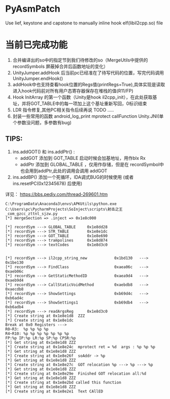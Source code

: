 # PyAsmPatch
Use lief, keystone and capstone to manually inline hook elf(libil2cpp.so) file

 # 当前已完成功能
 1. 合并编译出的so中的指定节到我们待修改的so（MergeUtils中提供的 recordSymbols 屏蔽掉合并后函数地址的变化）
 2. UnityJumper.addHook 后当前pc已经准在了待写代码的位置，写完代码调用 UnityJumper.endHook() 
 3. addHook中也支持查看hook位置的Regs值(printRegs=True),具体实现是读取进入hook代码前对所有用户态寄存器保存在堆栈的值(R11/FP)
 4. Hook InitArray 的第一个函数（Unity是hook il2cpp_init），在此处获取基址，并将GOT_TABLE中的每一项加上这个基址重新写回，0标识结束
 5. LDR 指令修复,其他PC相关指令后续再说  TODO .....
 6. 封装一些常用的函数 android_log_print mprotect callFunction Unity.JNI(单个参数没问题，多参数有bug)
 
 ## TIPS:
 1. ins.addGOT() 和 ins.addPtr() : 
     - addGOT 添加到 GOT_TABLE 启动时候会加基地址，用作blx Rx
     - addPtr 添加到 GLOBAL_TABLE ，仅用作存储，但是在 recordSymbol中也会用到addPtr,此处的调用会调用 addGOT
 2. ins.addBP() 添加一个死循环，IDA调式BUG的时候使用 (或者ins.resetPC(0x12345678) 后使用)
     
 详见：
 https://bbs.pediy.com/thread-269601.htm
 
 
```
C:\ProgramData\Anaconda3\envs\APKUtils\python.exe C:\Users\pc\PycharmProjects\SoInject\scripts\射击之王_com_gzcc_zttnl_sjzw.py
[*] mergeSection => .inject => 0x1e8c000

[*] recordSym ---> GLOBAL_TABLE   	0x1e8dd28
[*] recordSym ---> STR_TABLE      	0x1e8e1dc
[*] recordSym ---> GOT_TABLE      	0x1e8e690
[*] recordSym ---> trampolines    	0x1e8d874
[*] recordSym ---> textCodes      	0x1e8d3c0


[*] recordSym ---> il2cpp_string_new        	0x1bd130   ---> 0x1be130
[*] recordSym ---> FindClass                	0xaea06c   ---> 0xaeb06c
[*] recordSym ---> GetStaticMethodID        	0xaea9d4   ---> 0xaeb9d4
[*] recordSym ---> CallStaticVoidMethod     	0xaebdb8   ---> 0xaecdb8
[*] recordSym ---> ShowSettings             	0xb69d4c   ---> 0xb6ad4c
[*] recordSym ---> ShowSettings1            	0xb69db4   ---> 0xb6adb4
[*] recordSym ---> readArgsReg    	0x1e8d3c0
[*] Create string at 0x1e8e1d8	ZZZ
[*] Create string at 0x1e8e1dc	
Break at 0x0 Registers ---> 
R0~R3:	%p %p %p %p 
R4~R10:	%p %p %p %p %p %p %p 
FP:%p IP:%p LR:%p SP:%p CPSR:%p
[*] Get string at 0x1e8e1d8	ZZZ
[*] Create string at 0x1e8e24c	mprotect ret = %d  args : %p %p %p
[*] Get string at 0x1e8e1d8	ZZZ
[*] Create string at 0x1e8e26f	soAddr -> %p
[*] Get string at 0x1e8e1d8	ZZZ
[*] Create string at 0x1e8e27c	GOT relocation %p ---> %p ---> %p
[*] Get string at 0x1e8e1d8	ZZZ
[*] Create string at 0x1e8e29e	Finished GOT relocation all:%d
[*] Get string at 0x1e8e1d8	ZZZ
[*] Create string at 0x1e8e2bd called this function
[*] Get string at 0x1e8e1d8	ZZZ
[*] Create string at 0x1e8e2e1	Text CAllED

```
